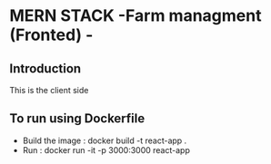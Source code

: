 # MERN STACK -Farm managment (Fronted) -

## Introduction

This is the client side 

## To run using Dockerfile
- Build the image : 
    docker build -t react-app .
- Run :
    docker run -it -p 3000:3000 react-app



